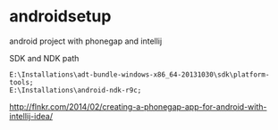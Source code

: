 androidsetup
============

android project with phonegap and intellij


SDK and NDK path

    E:\Installations\adt-bundle-windows-x86_64-20131030\sdk\platform-tools;
    E:\Installations\android-ndk-r9c;

http://flnkr.com/2014/02/creating-a-phonegap-app-for-android-with-intellij-idea/
